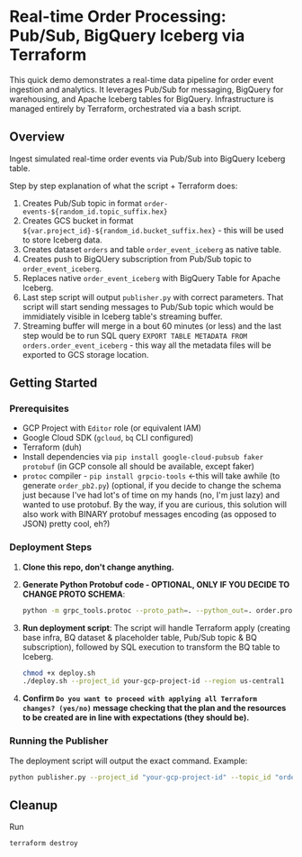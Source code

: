 # Real-time Order Processing: Pub/Sub, BigQuery Iceberg via Terraform

This quick demo demonstrates a real-time data pipeline for order event ingestion and analytics. It leverages Pub/Sub for messaging, BigQuery for warehousing, and Apache Iceberg tables for BigQuery. 
Infrastructure is managed entirely by Terraform, orchestrated via a bash script.

## Overview

Ingest simulated real-time order events via Pub/Sub into BigQuery Iceberg table.

Step by step explanation of what the script + Terraform does:
1. Creates Pub/Sub topic in format `order-events-${random_id.topic_suffix.hex}`
2. Creates GCS bucket in format `${var.project_id}-${random_id.bucket_suffix.hex}` - this will be used to store Iceberg data.
3. Creates dataset `orders` and table `order_event_iceberg` as native table.
4. Creates push to BigQUery subscription from Pub/Sub topic to `order_event_iceberg`.
5. Replaces native `order_event_iceberg` with BigQuery Table for Apache Iceberg.
6. Last step script will output `publisher.py` with correct parameters. That script will start sending messages to Pub/Sub topic which would be immidiately visible in Iceberg table's streaming buffer.
7. Streaming buffer will merge in a bout 60 minutes (or less) and the last step would be to run SQL query `EXPORT TABLE METADATA FROM orders.order_event_iceberg` - this way all the metadata files will be exported to GCS storage location.


## Getting Started

### Prerequisites

* GCP Project with `Editor` role (or equivalent IAM)
* Google Cloud SDK (`gcloud`, `bq` CLI configured)
* Terraform (duh)
* Install dependencies via `pip install google-cloud-pubsub faker protobuf` (in GCP console all should be available, except faker)
* `protoc` compiler - `pip install grpcio-tools` <-this will take awhile (to generate `order_pb2.py`) (optional, if you decide to change the schema just because I've had lot's of time on my hands (no, I'm just lazy) and wanted to use protobuf. By the way, if you are curious, this solution will also work with BINARY protobuf messages encoding (as opposed to JSON) pretty cool, eh?)

### Deployment Steps

1. **Clone this repo, don't change anything.**

2.  **Generate Python Protobuf code - OPTIONAL, ONLY IF YOU DECIDE TO CHANGE PROTO SCHEMA**:
     ```bash
    python -m grpc_tools.protoc --proto_path=. --python_out=. order.proto
    ```
2.  **Run deployment script**: The script will handle Terraform apply (creating base infra, BQ dataset & placeholder table, Pub/Sub topic & BQ subscription), followed by SQL execution to transform the BQ table to Iceberg.
    ```bash
    chmod +x deploy.sh
    ./deploy.sh --project_id your-gcp-project-id --region us-central1
    ```
3. **Confirm `Do you want to proceed with applying all Terraform changes? (yes/no)` message checking that the plan and the resources to be created are in line with expectations (they should be).** 

### Running the Publisher

The deployment script will output the exact command. Example:

```bash
python publisher.py --project_id "your-gcp-project-id" --topic_id "order-events-<random_suffix>"
```

## Cleanup

Run 
```bash
terraform destroy
```
